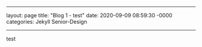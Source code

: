 ___

layout: page
title: "Blog 1 - test"
date: 2020-09-09 08:59:30 -0000
categories: Jekyll Senior-Design

___
test
